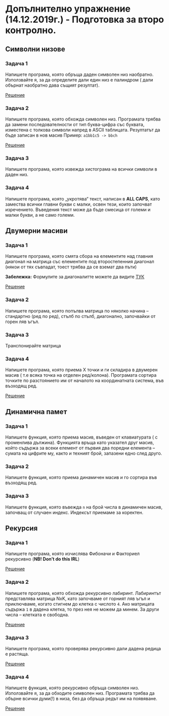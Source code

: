 # Допълнително упражнение (14.12.2019г.) - Подготовка за второ контролно.

## Символни низове

### Задача 1
Напишете програма, която обръща даден символен низ наобратно. Използвайте я, за да определите дали един низ е палиндром ( дали обърнат наобратно дава същият резултат).

[Решение](./strings/task1.cpp)

### Задача 2
Напишете програма, която обхожда символен низ. Програмата трябва да замени последователности от тип буква-цифра със буквата, изместена с толкова символи напред в ASCII таблицата. Резултатът да бъде записан в нов масив
Пример: `a1bb1c5 -> bbch`

[Решение](./strings/task2.cpp)

### Задача 3
Напишете програма, която извежда хистограма на всички символи в даден низ.
        
### Задача 4
Напишете програма, която „укротява“ текст, написан в **ALL CAPS**, като замества всички главни букви с малки, освен тези, които започват изречението. Въведения текст може да бъде смесица от големи и малки букви, а не само големи.

## Двумерни масиви

### Задача 1
Напишете програма, която смята сбора на елементите над главния диагонал на матрица със елементите под второстепенния диагонал (някои от тях съвпадат, тоест трябва да се вземат два пъти)

**Забележка:** Формулите за диагоналитте можете да видите [ТУК](http://web-tourist.net/login/login/view.php?st=3401&fbclid=IwAR11VEZjLVgJH2pdt_HnimEKy_yPw4DTjpfpN5pi85r8A27BPjJX1FIYrFg) 

[Решение](./matrices/task1.cpp)
       
### Задача 2
Напишете програма, която попълва матрица по няколко начина – стандартно (ред по ред), стълб по стълб, диагонално, започвайки от горен ляв ъгъл.

### Задача 3
Транспонирайте матрица

### Задача 4
Напишете програма, която приема X точки и ги складира в двумерен масив ( т.е всяка точка на отделен ред/колона). Програмата сортира точките по разстоянието им от началото на координатната система, във възходящ ред.
 
[Решение](./matrices/task4.cpp)

## Динамична памет

### Задача 1
Напишете функция, която приема масив, въведен от клавиатурата ( с променлива дължина). Функцията връща като указател друг масив, който съдържа за всеки елемент от първия два поредни елемента – сумата на цифрите му, както и техният брой, запазени едно след друго.

### Задача 2
Напишете функция, която приема динамичен масив и го сортира във възходящ ред.

### Задача 3
Напишете функция, която въвежда `n` на брой числа в динамичен масив, започващ от случаен индекс. Индексът приемаме за коректен.
 
## Рекурсия

### Задача 1
Напишете програма, която изчислява Фибоначи и Факториел рекурсивно (**NB! Don’t do this IRL**)

[Решение](./recursion/task1.cpp)

### Задача 2
Напишете програма, която обхожда рекурсивно лабиринт. Лабиринтът представлява матрица NxK, като започваме от горният ляв ъгъл и приключваме, когато стигнем до клетка с числото `4`. Ако матрицата съдържа `1` в дадена клетка, то през нея не можем да минем. За други числа – клетката е свободна.

[Решение](./recursion/task2.cpp)

### Задача 3
Напишете програма, която проверява рекурсивно дали дадена редица е растяща.

[Решение](./recursion/task3.cpp)

### Задача 4
Напишете функция, която рекурсивно обръща символен низ. Използвайте я, за да обходите символен низ. Програмата трябва да обърне всички думи(!) в низа, без да обръща редът им на появяване.

[Решение](./recursion/task4.cpp)